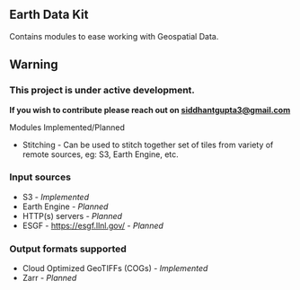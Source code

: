 ## Earth Data Kit

Contains modules to ease working with Geospatial Data.

## Warning
### This project is under active development. 

**If you wish to contribute please reach out on siddhantgupta3@gmail.com**


Modules Implemented/Planned

* Stitching - Can be used to stitch together set of tiles from variety of remote sources, eg: S3, Earth Engine, etc.



### Input sources

* S3 - *Implemented*
* Earth Engine - *Planned*
* HTTP(s) servers - *Planned*
* ESGF - https://esgf.llnl.gov/ - *Planned*



### Output formats supported

* Cloud Optimized GeoTIFFs (COGs) - *Implemented*
* Zarr - *Planned*